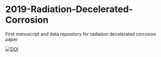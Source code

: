 # 2019-Radiation-Decelerated-Corrosion
First manuscript and data repository for radiation decelerated corrosion paper

<a href="https://www.zenodo.org/badge/latestdoi/227897026"><img src="https://www.zenodo.org/badge/227897026.svg" alt="DOI"></a>
